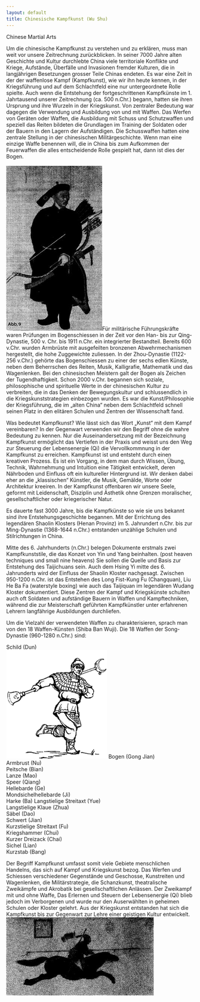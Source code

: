 ```yaml
---
layout: default
title: Chinesische Kampfkunst (Wu Shu)
---
```


Chinese Martial Arts

Um die chinesische Kampfkunst zu verstehen und zu erklären, muss man weit vor unsere Zeitrechnung zurückblicken. In seiner 7000 Jahre alten Geschichte und Kultur durchlebte China viele territoriale Konflikte und Kriege, Aufstände, Überfälle und Invasionen fremder Kulturen, die in langjährigen Besetzungen grosser Teile Chinas endeten. 
Es war eine Zeit in der der waffenlose Kampf (Kampfkunst), wie wir ihn heute kennen, in der Kriegsführung und auf dem Schlachtfeld eine nur untergeordnete Rolle spielte. Auch wenn die Entstehung der fortgeschrittenen Kampfkünste im 1. Jahrtausend unserer Zeitrechnung (ca. 500 n.Chr.) begann, hatten sie ihren Ursprung und ihre Wurzeln in der Kriegskunst.
Von zentraler Bedeutung war dagegen die Verwendung und Ausbildung von und mit Waffen. Das Werfen von Geräten oder Waffen, die Ausbildung mit Schuss und Schutzwaffen und speziell das Reiten bildeten die Grundlagen im Training der Soldaten oder der Bauern in den Lagern der Aufständigen.
Die Schusswaffen hatten eine zentrale Stellung in der chinesischen Militärgeschichte. Wenn man eine einzige Waffe benennen will, die in China bis zum Aufkommen der Feuerwaffen die alles entscheidende Rolle gespielt hat, dann ist dies der Bogen.<br>
<br>
<img class="right" src="/images/chin_bogen.jpg" alt="Pfeilbogen">Für militärische Führungskräfte waren Prüfungen im Bogenschiessen in der Zeit vor den Han- bis zur Qing-Dynastie, 500 v. Chr. bis 1911 n.Chr. ein integrierter Bestandteil. Bereits 600 v.Chr. wurden Armbrüste mit ausgefeilten bronzenen Abwehrmechanismen hergestellt, die hohe Zuggewichte zuliessen. In der Zhou-Dynastie (1122-256 v.Chr.) gehörte das Bogenschiessen zu einer der sechs edlen Künste, neben dem Beherrschen des Reiten, Musik, Kalligrafie, Mathematik und das Wagenlenken. Bei den chinesischen Meistern galt der Bogen als Zeichen der Tugendhaftigkeit.
Schon 2000 v.Chr. begannen sich soziale, philosophische und spirituelle Werte in der chinesischen Kultur zu verbreiten, die in das Denken der Bewegungskultur und schlussendlich in die Kriegskunststrategien einbezogen wurden. Es war die Kunst/Philosophie der Kriegsführung, die im „alten China“ neben dem Schlachtfeld schnell seinen Platz in den elitären Schulen und Zentren der Wissenschaft fand.


Was bedeutet Kampfkunst?
Wie lässt sich das Wort „Kunst“ mit dem Kampf vereinbaren? In der Gegenwart verwenden wir den Begriff ohne die wahre Bedeutung zu kennen. Nur die Auseinandersetzung mit der Bezeichnung Kampfkunst ermöglicht das Vertiefen in der Praxis und weisst uns den Weg zur Steuerung der Lebensenergie (Qi) die Vervollkommnung in der Kampfkunst zu erreichen.
Kampfkunst ist und entsteht durch einen kreativen Prozess. Es ist ein Vorgang, in dem man durch Wissen, Übung, Technik, Wahrnehmung und Intuition eine Tätigkeit entwickelt, deren Nährboden und Einfluss oft ein kultureller Hintergrund ist. Wir denken dabei eher an die „klassischen“ Künstler, die Musik, Gemälde, Worte oder Architektur kreeiren. In der Kampfkunst offenbaren wir unsere Seele, geformt mit Leidenschaft, Disziplin und Ästhetik ohne Grenzen moralischer, gesellschaftlicher oder kriegerischer Natur. 

Es dauerte fast 3000 Jahre, bis die Kampfkünste so wie sie uns bekannt sind ihre Entstehungsgeschichte begannen. Mit der Errichtung des legendären Shaolin Klosters (Henan Provinz) im 5. Jahrundert n.Chr. bis zur Ming-Dynastie (1368-1644 n.Chr.) entstanden unzählige Schulen und Stilrichtungen in China.

Mitte des 6. Jahrhunderts (n.Chr.) belegen Dokumente erstmals zwei Kampfkunststile, die das Konzet von Yin und Yang beinhalten. (post heaven techniques und small nine heavens) Sie sollen die Quelle und Basis zur Entstehung des Taijichuans sein. Auch dem Hsing Yi mitte des 6. Jahrunderts wird der Einfluss der Shaolin Kloster nachgesagt. Zwischen 950-1200 n.Chr. ist das Entstehen des Long Fist-Kung Fu (Changquan), Liu He Ba Fa (waterstyle boxing) wie auch das Taijiquan im legendären Wudang Kloster dokumentiert. Diese Zentren der Kampf und Kriegskünste schulten auch oft Soldaten und aufständige Bauern in Waffen und Kampftechniken, während die zur Meisterschaft geführten Kampfkünstler unter erfahrenen Lehrern langfährige Ausbildungen durchliefen.


Um die Vielzahl der verwendeten Waffen zu charakterisieren, sprach man von den 18 Waffen-Künsten (Shiba Ban Wuji). 
Die 18 Waffen der Song-Dynastie (960-1280 n.Chr.) sind:

Schild (Dun)<br><img class="right" src="/images/chin-kaempfer.png" alt="Kämpfer">
Bogen (Gong Jian)<br>
Armbrust (Nu)<br>
Peitsche (Bian)<br>
Lanze (Mao)<br>
Speer (Qiang)<br>
Hellebarde (Ge)<br>
Mondsichelhellebarde (Ji)<br>
Harke (Ba)	Langstielige Streitaxt (Yue)<br>
Langstielige Klaue (Zhua)<br>
Säbel (Dao)<br>
Schwert (Jian)<br>
Kurzstielige Streitaxt (Fu)<br>
Kriegshammer (Chui)<br>
Kurzer Dreizack (Chai)<br>
Sichel (Lian)<br>
Kurzstab (Bang)<br>

Der Begriff Kampfkunst umfasst somit viele Gebiete menschlichen Handelns, das sich auf Kampf und Kriegskunst bezog. Das Werfen und Schiessen verschiedener Gegenstände und Geschosse, Kunstreiten und Wagenlenken, die Militärstrategie, die Schanzkunst, theatralische Zweikämpfe und Akrobatik bei gesellschaftlichen Anlässen. Der Zweikampf mit und ohne Waffe, Das Erlernen und Steuern der Lebensenergie (Qi) blieb jedoch im Verborgenen und wurde nur den Auserwählten in geheimen Schulen oder Kloster gelehrt. Aus der Kriegskunst entstanden hat sich die Kampfkunst bis zur Gegenwart zur Lehre einer geistigen Kultur entwickelt.
<img class="centre" src="/images/chin_pferd.jpg" alt="Pferd">
<p style="clear: both;"></p>